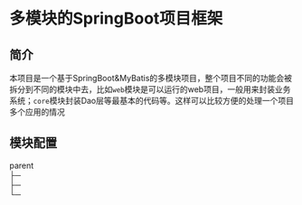 # 多模块的SpringBoot项目框架

## 简介
本项目是一个基于SpringBoot&MyBatis的多模块项目，整个项目不同的功能会被拆分到不同的模块中去，比如`web`模块是可以运行的web项目，一般用来封装业务系统；`core`模块封装Dao层等最基本的代码等。这样可以比较方便的处理一个项目多个应用的情况

## 模块配置
parent <br>
├─ <br>
├─ <br>
└─

